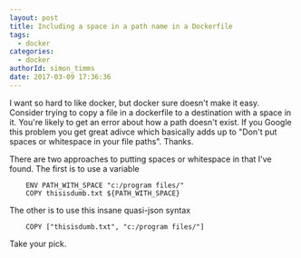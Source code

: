 ```yaml
---
layout: post
title: Including a space in a path name in a Dockerfile
tags:
  - docker
categories:
  - docker   
authorId: simon_timms
date: 2017-03-09 17:36:36
---
```


I want so hard to like docker, but docker sure doesn't make it easy. Consider trying to copy a file in a dockerfile to a destination with a space in it. You're likely to get an error about how a path doesn't exist. If you Google this problem you get great adivce which basically adds up to "Don't put spaces or whitespace in your file paths". Thanks. 

There are two approaches to putting spaces or whitespace in that I've found. The first is to use a variable 

```
    ENV PATH_WITH_SPACE "c:/program files/"
    COPY thisisdumb.txt ${PATH_WITH_SPACE}
```

The other is to use this insane quasi-json syntax

```
    COPY ["thisisdumb.txt", "c:/program files/"]
```

Take your pick.